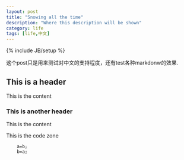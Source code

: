 ```yaml
---
layout: post
title: "Snowing all the time"
description: "Where this description will be shown"
category: life
tags: [life,中文]
---
```

{% include JB/setup %}

这个post只是用来测试对中文的支持程度，还有test各种markdonw的效果.

## This is a header

This is the content

### This is another header

This is the content

This is the code zone

		a=b;
		b=a;

